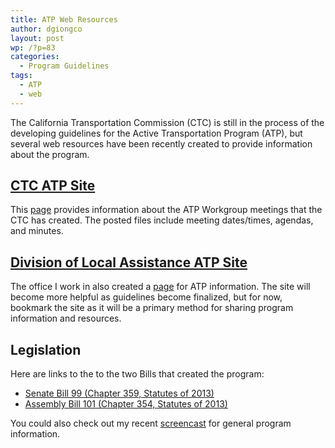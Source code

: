 ```yaml
---
title: ATP Web Resources
author: dgiongco
layout: post
wp: /?p=83
categories:
  - Program Guidelines
tags:
  - ATP
  - web
---
```

The California Transportation Commission (CTC) is still in the process of the developing guidelines for the Active Transportation Program (ATP), but several web resources have been recently created to provide information about the program.

## [CTC ATP Site][1]

This [page][1] provides information about the ATP Workgroup meetings that the CTC has created. The posted files include meeting dates/times, agendas, and minutes.

## [Division of Local Assistance ATP Site][2]

The office I work in also created a [page][2] for ATP information. The site will become more helpful as guidelines become finalized, but for now, bookmark the site as it will be a primary method for sharing program information and resources.

<!--more-->

## Legislation

Here are links to the to the two Bills that created the program:

*   [Senate Bill 99 (Chapter 359, Statutes of 2013)][3]
*   [Assembly Bill 101 (Chapter 354, Statutes of 2013)][4]

You could also check out my recent [screencast][5] for general program information.

 [1]: http://www.catc.ca.gov/programs/ATP.htm
 [2]: http://www.dot.ca.gov/hq/LocalPrograms/atp/index.html
 [3]: http://leginfo.legislature.ca.gov/faces/billNavClient.xhtml?bill_id=201320140SB99
 [4]: http://leginfo.legislature.ca.gov/faces/billNavClient.xhtml?bill_id=201320140AB101&search_keywords=
 [5]: /blog/2013/10/11/atp-october-update